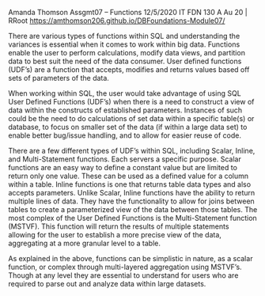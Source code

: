 Amanda Thomson
Assgmt07 – Functions
 12/5/2020
IT FDN 130 A Au 20 | RRoot
https://amthomson206.github.io/DBFoundations-Module07/

There are various types of functions within SQL and understanding the variances is essential when it comes to work within big data.  Functions enable the user to perform calculations, modify data views, and partition data to best suit the need of the data consumer.   User defined functions (UDF’s) are a function that accepts, modifies and returns values based off sets of parameters of the data.  

When working within SQL, the user would take advantage of using SQL User Defined Functions (UDF’s) when there is a need to construct a view of data within the constructs of established parameters.  Instances of such could be the need to do calculations of set data within a specific table(s) or database, to focus on smaller set of the data (if within a large data set) to enable better bug/issue handling, and to allow for easier reuse of code.   

There are a few different types of UDF’s within SQL, including Scalar, Inline, and Multi-Statement functions.  Each servers a specific purpose.  Scalar functions are an easy way to define a constant value but are limited to return only one value.  These can be used as a defined value for a column within a table.   Inline functions is one that returns table data types and also accepts parameters.  Unlike Scalar, Inline functions have the ability to return multiple lines of data.  They have the functionality to allow for joins between tables to create a parameterized view of the data between those tables.    The most complex of the User Defined Functions is the Multi-Statement function (MSTVF).  This function will return the results of multiple statements allowing for the user to establish a more precise view of the data, aggregating at a more granular level to a table.     

As explained in the above, functions can be simplistic in nature, as a scalar function, or complex through multi-layered aggregation using MSTVF’s. Though at any level they are essential to understand for users who are required to parse out and analyze data within large datasets.  
